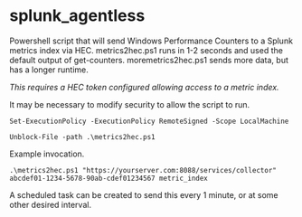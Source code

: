# splunk_agentless
Powershell script that will send Windows Performance Counters to a Splunk metrics index via HEC. metrics2hec.ps1 runs in 1-2 seconds and used the default output of get-counters. moremetrics2hec.ps1 sends more data, but has a longer runtime.

*This requires a HEC token configured allowing access to a metric index.*

It may be necessary to modify security to allow the script to run.
```
Set-ExecutionPolicy -ExecutionPolicy RemoteSigned -Scope LocalMachine

Unblock-File -path .\metrics2hec.ps1
```

Example invocation.
```
.\metrics2hec.ps1 "https://yourserver.com:8088/services/collector" abcdef01-1234-5678-90ab-cdef01234567 metric_index
```
A scheduled task can be created to send this every 1 minute, or at some other desired interval.
